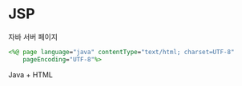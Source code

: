 # JSP
자바 서버 페이지
```jsp
<%@ page language="java" contentType="text/html; charset=UTF-8"
    pageEncoding="UTF-8"%>
```
Java + HTML
